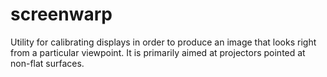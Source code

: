 # screenwarp
Utility for calibrating displays in order to produce an image that looks right from a particular viewpoint. It is primarily aimed at projectors pointed at non-flat surfaces.
